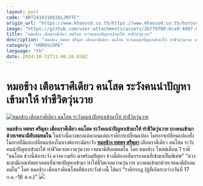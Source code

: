 ```yaml
---
layout: post
code: "ART2410310916LJNYTC"
origin_url: "https://www.khaosod.co.th/https://www.khaosod.co.th/horoscope/news_9478310"
image: "https://github.com/user-attachments/assets/2b778f00-6ca9-4907-8a36-6e07e436ddbc"
title: "หมอช้าง เตือนราศีเดียว คนโสด ระวังคนนำปัญหาเข้ามาให้ ทำชีวิตวุ่นวาย"
description: "หมอช้าง ทศพร ศรีตุลา เตือนราศีเดียว คนโสด ระวังคนนำปัญหาเข้ามาให้ ทำชีวิตวุ่นวาย บางคนเข้ามาด้วยเจตนามีลับลมคมในในช่วงนี้"
category: "HOROSCOPE"
language: "th"
date: 2024-10-31T11:46:26.038Z
---
```


# หมอช้าง เตือนราศีเดียว คนโสด ระวังคนนำปัญหาเข้ามาให้ ทำชีวิตวุ่นวาย

[![หมอช้าง เตือนราศีเดียว คนโสด ระวังคนนำปัญหาเข้ามาให้ ทำชีวิตวุ่นวาย](https://www.khaosod.co.th/wpapp/uploads/2024/10/Master-Chang45548-1.jpg "หมอช้าง เตือนราศีเดียว คนโสด ระวังคนนำปัญหาเข้ามาให้ ทำชีวิตวุ่นวาย")](https://www.khaosod.co.th/wpapp/uploads/2024/10/Master-Chang45548-1.jpg)

**หมอช้าง ทศพร ศรีตุลา เตือนราศีเดียว คนโสด ระวังคนนำปัญหาเข้ามาให้ ทำชีวิตวุ่นวาย บางคนเข้ามาด้วยเจตนามีลับลมคมใน**
ในช่วงนี้ดวงของแต่ละคนแต่ละราศีการเปลี่ยนแปลง โดยอาจเปลี่ยนแปลงทั้งในทางที่ดีและเปลี่ยนแปลงในทางต้องระมัดระวัง
[**หมอช้าง ทศพร ศรีตุลา**](https://www.facebook.com/Master.Chang) เตือนราศีเดียว คนโสด ระวังคนนำปัญหาเข้ามาให้ ทำชีวิตเจอความวุ่นวาย เจตนามีลับลมคมใน
โดย หมอช้าง โพสต์เตือน 1 ราศี “คนโสด ช่วงนี้ต้องระวัง ดวงความรัก มาพร้อมปัญหา ช่วงนี้ต้องกลั่นกรองคนที่เข้ามาเป็นพิเศษ”
“ดวงชะตามีเกณฑ์พบเจอคนที่นำพาปัญหาเข้ามา ทำให้ชีวิตเจอความวุ่นวาย บางคนเข้ามาด้วยเจตนามีลับลมคมใน”
โดย หมอช้าง เตือนราศีคนโสดที่ต้องระวังช่วงนี้ ได้แก่ “ราศีกรกฎ (ผู้ที่เกิดระหว่างวันที่ 17 ก.ค.-16 ส.ค.)”
[![](https://www.khaosod.co.th/wpapp/uploads/2024/10/Master-Chang45548-3.jpg)](https://www.khaosod.co.th/wpapp/uploads/2024/10/Master-Chang45548-3.jpg)